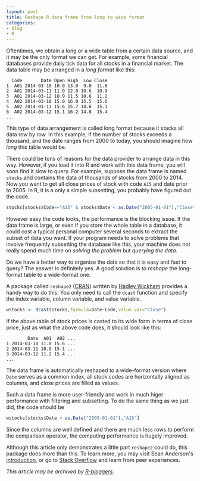 ```yaml
---
layout: post
title: Reshape R data frame from long to wide format
categories:
- blog
- R
---
```


Oftentimes, we obtain a long or a wide table from a certain data source, and it may be the only format we can get. For example, some financial databases provide daily tick data for all stocks in a financial market. The data table may be arranged in a *long format* like this:

```
  Code       Date Open High  Low Close
1  A01 2014-03-10 10.0 13.0  9.0  11.0
2  A01 2014-03-11 11.0 12.0 10.6  10.9
3  A01 2014-03-12 10.9 11.5 10.6  11.2
4  A02 2014-03-10 15.0 16.0 15.5  15.6
5  A02 2014-03-11 15.6 15.7 14.6  15.1
6  A02 2014-03-12 15.1 16.2 14.8  15.4
...
```

This type of data arrangement is called long format because it stacks all data row by row. In this example, if the number of stocks exceeds a thousand, and the date ranges from 2000 to today, you should imagine how *long* this table would be.

There could be tons of reasons for the data provider to arrange data in this way. However, if you load it into R and work with this data frame, you will soon find it slow to query. For example, suppose the data frame is named `stocks` and contains the data of thousands of stocks from 2000 to 2014. Now you want to get all close prices of stock with code `A15` and date prior to 2005. In R, it is a only a simple subsetting, you probably have figured out the code.

```r
stocks[stocks$Code=="A15" & stocks$Date < as.Date("2005-01-01"),"Close"]
```

However easy the code looks, the performance is the blocking issue. If the data frame is large, or even if you store the whole table in a database, it could cost a typical personal computer several seconds to extract the subset of data you want. If your program needs to solve problems that involve frequently subsetting the database like this, your machine does not really spend much time on *solving the problem* but *querying the data*.

Do we have a better way to organize the data so that it is easy and fast to query? The answer is definitely yes. A good solution is to *reshape* the long-format table to a wide-format one.

A package called `reshape2` ([CRAN](http://cran.r-project.org/web/packages/reshape2/)) written by [Hadley Wickham](http://had.co.nz/) provides a handy way to do this. You only need to call the `dcast` function and specify the index variable, column variable, and value variable.

```r
wstocks <- dcast(stocks,formula=Date~Code,value.var="Close")
```

If the above table of stock prices is casted to its wide form in terms of close price, just as what the above code does, it should look like this:

```
        Date  A01  A02 ...
1 2014-03-10 11.0 15.6 ...
2 2014-03-11 10.9 15.1 ...
3 2014-03-12 11.2 15.4 ...
...
```

The data frame is automatically reshaped to a wide-format version where `Date` serves as a common index, all stock codes are horizontally aligned as columns, and close prices are filled as values.

Such a data frame is more user-friendly and work in much higer performance with filtering and subsetting. To do the same thing as we just did, the code should be

```r
wstocks[stocks$Date < as.Date("2005-01-01"),"A15"]
```

Since the columns are well defined and there are much less rows to perform the comparison operator, the computing performance is hugely improved.

Although this article only demonstrates a little part `reshape2` could do,  this package does more than this. To learn more, you may visit Sean Anderson's [introduction](http://www.seananderson.ca/2013/10/19/reshape.html), or go to [Stack Overflow](http://stackoverflow.com/questions/tagged/reshape2/) and learn from peer experiences.



*This article may be archived by [R-bloggers](http://www.r-bloggers.com/).*

